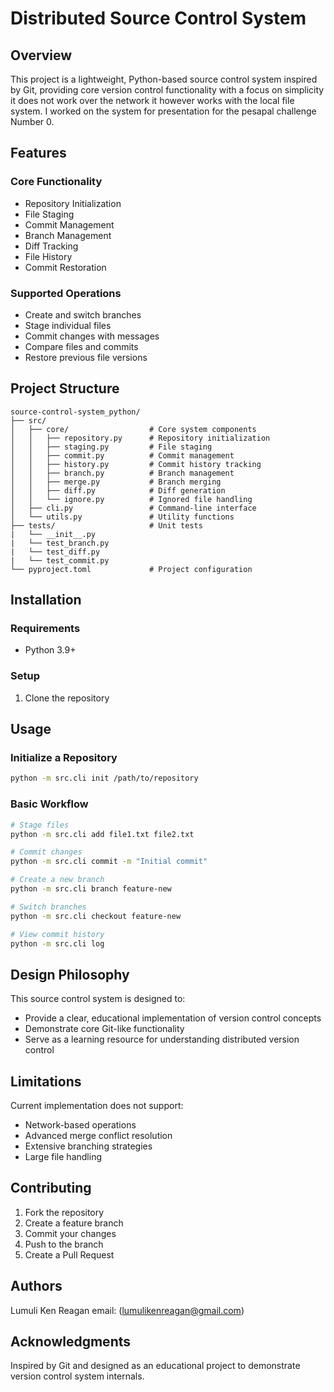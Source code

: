 # Distributed Source Control System

## Overview

This project is a lightweight, Python-based source control system inspired by Git, providing core version control functionality with a focus on simplicity it does not work over the network it however works with the local file system. I worked on the system for presentation for the pesapal challenge Number 0.

## Features

### Core Functionality
- Repository Initialization
- File Staging
- Commit Management
- Branch Management
- Diff Tracking
- File History
- Commit Restoration

### Supported Operations
- Create and switch branches
- Stage individual files
- Commit changes with messages
- Compare files and commits
- Restore previous file versions

## Project Structure

```
source-control-system_python/
├── src/
│   ├── core/                  # Core system components
│   │   ├── repository.py      # Repository initialization
│   │   ├── staging.py         # File staging
│   │   ├── commit.py          # Commit management
│   │   ├── history.py         # Commit history tracking
│   │   ├── branch.py          # Branch management
│   │   ├── merge.py           # Branch merging
│   │   ├── diff.py            # Diff generation
│   │   └── ignore.py          # Ignored file handling
│   ├── cli.py                 # Command-line interface
│   └── utils.py               # Utility functions
├── tests/                     # Unit tests
|   └── __init__.py 
|   └── test_branch.py
|   └── test_diff.py
|   └── test_commit.py
└── pyproject.toml             # Project configuration
```

## Installation

### Requirements
- Python 3.9+

### Setup
1. Clone the repository

## Usage

### Initialize a Repository
```bash
python -m src.cli init /path/to/repository
```

### Basic Workflow
```bash
# Stage files
python -m src.cli add file1.txt file2.txt

# Commit changes
python -m src.cli commit -m "Initial commit"

# Create a new branch
python -m src.cli branch feature-new

# Switch branches
python -m src.cli checkout feature-new

# View commit history
python -m src.cli log
```

## Design Philosophy

This source control system is designed to:
- Provide a clear, educational implementation of version control concepts
- Demonstrate core Git-like functionality
- Serve as a learning resource for understanding distributed version control

## Limitations

Current implementation does not support:
- Network-based operations
- Advanced merge conflict resolution
- Extensive branching strategies
- Large file handling

## Contributing

1. Fork the repository
2. Create a feature branch
3. Commit your changes
4. Push to the branch
5. Create a Pull Request


## Authors

Lumuli Ken Reagan
email: (lumulikenreagan@gmail.com)

## Acknowledgments

Inspired by Git and designed as an educational project to demonstrate version control system internals.